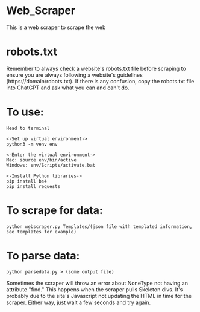 # Web_Scraper
This is a web scraper to scrape the web

# robots.txt
Remember to always check a website's robots.txt file before scraping to ensure you are always following a website's guidelines (https://domain/robots.txt). If there is any confusion, copy the robots.txt file into ChatGPT and ask what you can and can't do.

# To use:
    Head to terminal
    
    <-Set up virtual environment->
    python3 -m venv env 
    
    <-Enter the virtual environment->
    Mac: source env/bin/active
    Windows: env/Scripts/activate.bat

    <-Install Python libraries->
    pip install bs4
    pip install requests

# To scrape for data:
    python webscraper.py Templates/(json file with templated information, see templates for example)

# To parse data:
    python parsedata.py > (some output file)

Sometimes the scraper will throw an error about NoneType not having an attribute "find." This happens when the scraper pulls Skeleton divs. It's probably due to the site's Javascript not updating the HTML in time for the scraper. Either way, just wait a few seconds and try again.